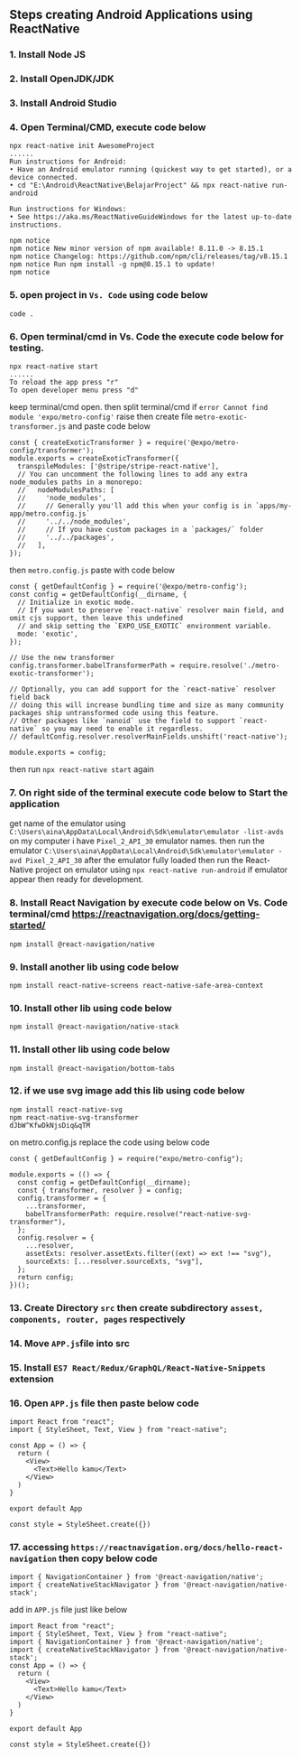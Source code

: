 ## Steps creating Android Applications using ReactNative
### 1. Install Node JS
### 2. Install OpenJDK/JDK
### 3. Install Android Studio
### 4. Open Terminal/CMD, execute code below
	npx react-native init AwesomeProject
	......
	Run instructions for Android:
	• Have an Android emulator running (quickest way to get started), or a device connected.
	• cd "E:\Android\ReactNative\BelajarProject" && npx react-native run-android

	Run instructions for Windows:
	• See https://aka.ms/ReactNativeGuideWindows for the latest up-to-date instructions.

	npm notice
	npm notice New minor version of npm available! 8.11.0 -> 8.15.1
	npm notice Changelog: https://github.com/npm/cli/releases/tag/v8.15.1
	npm notice Run npm install -g npm@8.15.1 to update!
	npm notice
### 5. open project in ```Vs. Code``` using code below
	code .
### 6. Open terminal/cmd in Vs. Code the execute code below for testing.
	npx react-native start
	......
	To reload the app press "r"
	To open developer menu press "d"

keep terminal/cmd open. then split terminal/cmd
if ```error Cannot find module 'expo/metro-config'``` raise then create file ```metro-exotic-transformer.js``` and paste code below

	const { createExoticTransformer } = require('@expo/metro-config/transformer');
	module.exports = createExoticTransformer({
	  transpileModules: ['@stripe/stripe-react-native'],
	  // You can uncomment the following lines to add any extra node_modules paths in a monorepo:
	  //   nodeModulesPaths: [
	  //     'node_modules',
	  //     // Generally you'll add this when your config is in `apps/my-app/metro.config.js`
	  //     '../../node_modules',
	  //     // If you have custom packages in a `packages/` folder
	  //     '../../packages',
	  //   ],
	});

then ```metro.config.js``` paste with code below

	const { getDefaultConfig } = require('@expo/metro-config');
	const config = getDefaultConfig(__dirname, {
	  // Initialize in exotic mode.
	  // If you want to preserve `react-native` resolver main field, and omit cjs support, then leave this undefined
	  // and skip setting the `EXPO_USE_EXOTIC` environment variable.
	  mode: 'exotic',
	});

	// Use the new transformer
	config.transformer.babelTransformerPath = require.resolve('./metro-exotic-transformer');

	// Optionally, you can add support for the `react-native` resolver field back
	// doing this will increase bundling time and size as many community packages ship untransformed code using this feature.
	// Other packages like `nanoid` use the field to support `react-native` so you may need to enable it regardless.
	// defaultConfig.resolver.resolverMainFields.unshift('react-native');

	module.exports = config;
then run ```npx react-native start``` again
### 7. On right side of the terminal execute code below to Start the application
get name of the emulator using ```C:\Users\aina\AppData\Local\Android\Sdk\emulator\emulator -list-avds``` on my computer i have ```Pixel_2_API_30``` emulator names. then run the emulator ```C:\Users\aina\AppData\Local\Android\Sdk\emulator\emulator -avd Pixel_2_API_30``` after the emulator fully loaded then run the React-Native project on emulator using ```npx react-native run-android``` if emulator appear then ready for development.
### 8. Install React Navigation by execute code below on Vs. Code terminal/cmd https://reactnavigation.org/docs/getting-started/
	npm install @react-navigation/native
### 9. Install another lib using code below
	npm install react-native-screens react-native-safe-area-context
### 10. Install other lib using code below
	npm install @react-navigation/native-stack
### 11. Install other lib using code below
	npm install @react-navigation/bottom-tabs
### 12. if we use svg image add this lib using code below
	npm install react-native-svg
	npm react-native-svg-transformer
	dJbW^KfwDkNjsDiq&qTM

on metro.config.js replace the code using below code

	const { getDefaultConfig } = require("expo/metro-config");

	module.exports = (() => {
	  const config = getDefaultConfig(__dirname);
	  const { transformer, resolver } = config;
	  config.transformer = {
		...transformer,
		babelTransformerPath: require.resolve("react-native-svg-transformer"),
	  };
	  config.resolver = {
		...resolver,
		assetExts: resolver.assetExts.filter((ext) => ext !== "svg"),
		sourceExts: [...resolver.sourceExts, "svg"],
	  };
	  return config;
	})();
### 13. Create Directory ```src``` then create subdirectory ```assest, components, router, pages``` respectively
### 14. Move ```APP.js```file into src
### 15. Install ```ES7 React/Redux/GraphQL/React-Native-Snippets``` extension
### 16. Open ```APP.js``` file then paste below code
	import React from "react";
	import { StyleSheet, Text, View } from "react-native";

	const App = () => {
	  return (
	    <View>
	      <Text>Hello kamu</Text>
	    </View>
	  )
	}

	export default App

	const style = StyleSheet.create({})
### 17. accessing ```https://reactnavigation.org/docs/hello-react-navigation``` then copy below code
	import { NavigationContainer } from '@react-navigation/native';
	import { createNativeStackNavigator } from '@react-navigation/native-stack';
add in ```APP.js``` file just like below

	import React from "react";
	import { StyleSheet, Text, View } from "react-native";
	import { NavigationContainer } from '@react-navigation/native';
	import { createNativeStackNavigator } from '@react-navigation/native-stack';
	const App = () => {
	  return (
	    <View>
	      <Text>Hello kamu</Text>
	    </View>
	  )
	}

	export default App

	const style = StyleSheet.create({})
